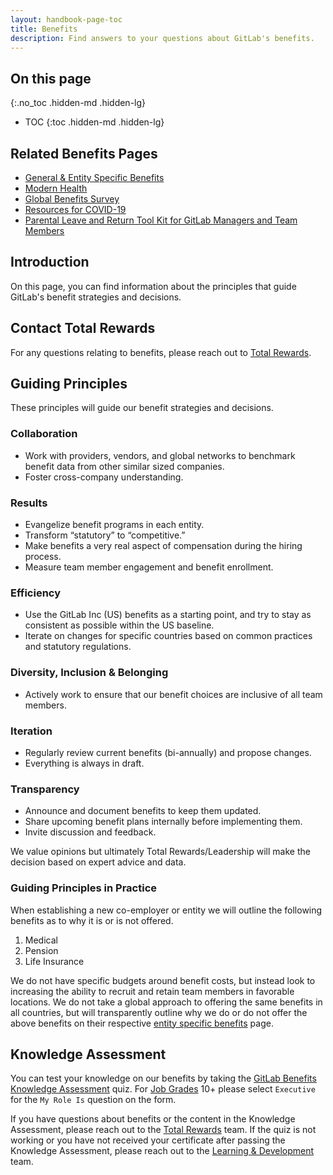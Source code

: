 ```yaml
---
layout: handbook-page-toc
title: Benefits
description: Find answers to your questions about GitLab's benefits.
---
```


## On this page
{:.no_toc .hidden-md .hidden-lg}

- TOC
{:toc .hidden-md .hidden-lg}

## Related Benefits Pages
* [General & Entity Specific Benefits](/handbook/total-rewards/benefits/general-and-entity-benefits/)
* [Modern Health](/handbook/total-rewards/benefits/modern-health)
* [Global Benefits Survey](/handbook/total-rewards/benefits/benefits-survey)
* [Resources for COVID-19](/handbook/total-rewards/benefits/covid-19)
* [Parental Leave and Return Tool Kit for GitLab Managers and Team Members](/handbook/total-rewards/benefits/parental-leave-toolkit/)

## Introduction

On this page, you can find information about the principles that guide GitLab's benefit strategies and decisions.

## Contact Total Rewards
For any questions relating to benefits, please reach out to [Total Rewards](/handbook/people-group/#how-to-reach-the-right-member-of-the-people-group).

## Guiding Principles

These principles will guide our benefit strategies and decisions.

### Collaboration
  - Work with providers, vendors, and global networks to benchmark benefit data from other similar sized companies.
  - Foster cross-company understanding.

### Results
  - Evangelize benefit programs in each entity.
  - Transform “statutory” to “competitive.”
  - Make benefits a very real aspect of compensation during the hiring process.
  - Measure team member engagement and benefit enrollment.

### Efficiency
  - Use the GitLab Inc (US) benefits as a starting point, and try to stay as consistent as possible within the US baseline.
  - Iterate on changes for specific countries based on common practices and statutory regulations.

### Diversity, Inclusion & Belonging
  - Actively work to ensure that our benefit choices are inclusive of all team members.

### Iteration
  - Regularly review current benefits (bi-annually) and propose changes.
  - Everything is always in draft.

### Transparency
  - Announce and document benefits to keep them updated.
  - Share upcoming benefit plans internally before implementing them.
  - Invite discussion and feedback.

We value opinions but ultimately Total Rewards/Leadership will make the decision based on expert advice and data.

### Guiding Principles in Practice

When establishing a new co-employer or entity we will outline the following benefits as to why it is or is not offered.

1. Medical
1. Pension
1. Life Insurance

We do not have specific budgets around benefit costs, but instead look to increasing the ability to recruit and retain team members in favorable locations. We do not take a global approach to offering the same benefits in all countries, but will transparently outline why we do or do not offer the above benefits on their respective [entity specific benefits](/handbook/total-rewards/benefits/general-and-entity-benefits/#entity-benefits) page.

## Knowledge Assessment

You can test your knowledge on our benefits by taking the [GitLab Benefits Knowledge Assessment](https://docs.google.com/forms/d/e/1FAIpQLSekATud1Pzq6tHfX8bqXXu9kvMwLpUxOfoHWhD-GmSsSfEVeQ/viewform) quiz. For [Job Grades](/handbook/total-rewards/compensation/compensation-calculator/#job-grades) 10+ please select `Executive` for the `My Role Is` question on the form.

If you have questions about benefits or the content in the Knowledge Assessment, please reach out to the [Total Rewards](/handbook/people-group/#how-to-reach-the-right-member-of-the-people-group) team. If the quiz is not working or you have not received your certificate after passing the Knowledge Assessment, please reach out to the [Learning & Development](/handbook/people-group/learning-and-development/#how-to-communicate-with-us) team.
